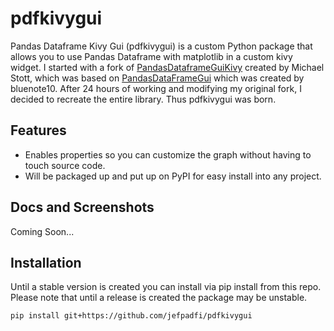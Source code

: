 # pdfkivygui
Pandas Dataframe Kivy Gui (pdfkivygui) is a custom Python package that allows you to use Pandas Dataframe with 
matplotlib in a custom kivy widget. I started with a fork of 
[PandasDataframeGuiKivy](https://github.com/MichaelStott/PandasDataframeGUIKivy) created by Michael Stott, which was 
based on [PandasDataFrameGui](https://github.com/bluenote10/PandasDataFrameGUI) which was created by bluenote10. 
After 24 hours of working and modifying my original fork, I decided to recreate the entire library. 
Thus pdfkivygui was born.

## Features
* Enables properties so you can customize the graph without having to touch source code.
* Will be packaged up and put up on PyPI for easy install into any project.


## Docs and Screenshots
Coming Soon...

## Installation
Until a stable version is created you can install via pip install from this repo. Please note that until a release is 
created the package may be unstable.

```pip install git+https://github.com/jefpadfi/pdfkivygui```